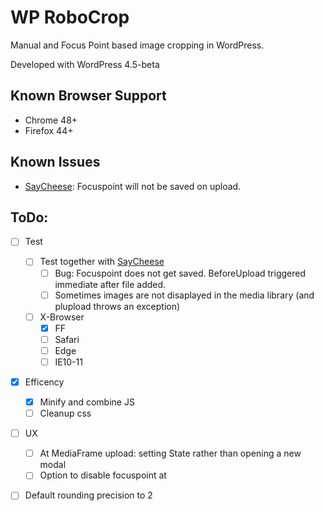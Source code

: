 WP RoboCrop
===========

Manual and Focus Point based image cropping in WordPress.

Developed with WordPress 4.5-beta

Known Browser Support
---------------------
 - Chrome 48+
 - Firefox 44+

Known Issues
------------
 - [SayCheese](https://github.com/mcguffin/say-cheese): Focuspoint will not be saved on upload. 

ToDo:
-----
 - [ ] Test 
 	- [ ] Test together with [SayCheese](https://github.com/mcguffin/say-cheese)
 		- [ ] Bug: Focuspoint does not get saved. BeforeUpload triggered immediate after file added.
 		- [ ] Sometimes images are not disaplayed in the media library (and plupload throws an exception)
 	- [ ] X-Browser
 		- [x] FF
 		- [ ] Safari
 		- [ ] Edge
 		- [ ] IE10-11
 - [x] Efficency
 	- [x] Minify and combine JS
 	- [ ] Cleanup css
 - [ ] UX
 	- [ ] At MediaFrame upload: setting State rather than opening a new modal
	- [ ] Option to disable focuspoint at
 - [ ] Default rounding precision to 2


